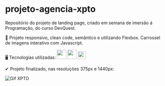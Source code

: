 # projeto-agencia-xpto
Repositório do projeto de landing page, criado em semana de imersão á Programação, do curso DevQuest.

📝 Projeto responsivo, clean code, semântico e utilizando Flexbox. Carrossel de imagens interativo com Javascript.

🖥 Tecnologias utilizadas:
  <img width="30" src="https://media4.giphy.com/media/XAxylRMCdpbEWUAvr8/giphy.gif?cid=ecf05e471s3tok2zr2vvvpqv07qhbiihutv824szdy56dx4v&rid=giphy.gif&ct=s"/>
  <img width="30" src="https://media2.giphy.com/media/fsEaZldNC8A1PJ3mwp/giphy.gif?cid=790b7611d255f4e4463830af34cedd553551bff901d1b6df&rid=giphy.gif&ct=s"/>
  <img width="25" src="https://media0.giphy.com/media/ln7z2eWriiQAllfVcn/giphy.gif?cid=ecf05e470mrhq9y4g5vvtqbxdvflrmxnjguihuxrvttgs47s&rid=giphy.gif&ct=s"/>
  
✔ Projeto finalizado, nas resoluções 375px e 1440px:

![Gif XPTO](https://user-images.githubusercontent.com/97855964/169545208-de395f3b-85ab-4f6f-911f-ad3d67b94e49.gif)

